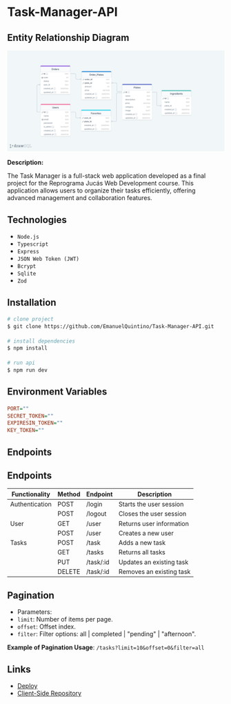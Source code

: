 # Task-Manager-API

## Entity Relationship Diagram

![ERD](./erd.png)

**Description:**

The Task Manager is a full-stack web application developed as a final project for the Reprograma Jucás Web Development course. This application allows users to organize their tasks efficiently, offering advanced management and collaboration features.

## Technologies

- `Node.js`
- `Typescript`
- `Express`
- `JSON Web Token (JWT)`
- `Bcrypt`
- `Sqlite`
- `Zod`

## Installation

```bash
# clone project
$ git clone https://github.com/EmanuelQuintino/Task-Manager-API.git

# install dependencies
$ npm install

# run api
$ npm run dev
```

## Environment Variables

```ini
PORT=""
SECRET_TOKEN=""
EXPIRESIN_TOKEN=""
KEY_TOKEN=""
```

## Endpoints

## Endpoints

| Functionality  | Method | Endpoint  | Description              |
| -------------- | ------ | --------- | ------------------------ |
| Authentication | POST   | /login    | Starts the user session  |
|                | POST   | /logout   | Closes the user session  |
| User           | GET    | /user     | Returns user information |
|                | POST   | /user     | Creates a new user       |
| Tasks          | POST   | /task     | Adds a new task          |
|                | GET    | /tasks    | Returns all tasks        |
|                | PUT    | /task/:id | Updates an existing task |
|                | DELETE | /task/:id | Removes an existing task |

## Pagination

- Parameters:
- `limit`: Number of items per page.
- `offset`: Offset index.
- `filter`: Filter options: all | completed | "pending" | "afternoon".

**Example of Pagination Usage**: `/tasks?limit=10&offset=0&filter=all`

## Links

- [Deploy](https://task-manager-seven-indol.vercel.app/)
- [Client-Side Repository](https://github.com/EmanuelQuintino/Task-Manager)

